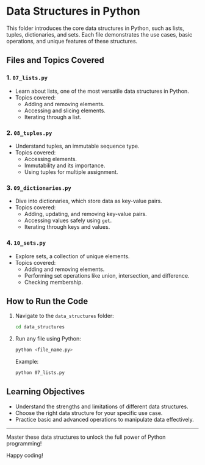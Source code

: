 # Data Structures in Python

This folder introduces the core data structures in Python, such as lists, tuples, dictionaries, and sets. Each file demonstrates the use cases, basic operations, and unique features of these structures.

## Files and Topics Covered

### 1. `07_lists.py`
- Learn about lists, one of the most versatile data structures in Python.
- Topics covered:
  - Adding and removing elements.
  - Accessing and slicing elements.
  - Iterating through a list.

### 2. `08_tuples.py`
- Understand tuples, an immutable sequence type.
- Topics covered:
  - Accessing elements.
  - Immutability and its importance.
  - Using tuples for multiple assignment.

### 3. `09_dictionaries.py`
- Dive into dictionaries, which store data as key-value pairs.
- Topics covered:
  - Adding, updating, and removing key-value pairs.
  - Accessing values safely using `get`.
  - Iterating through keys and values.

### 4. `10_sets.py`
- Explore sets, a collection of unique elements.
- Topics covered:
  - Adding and removing elements.
  - Performing set operations like union, intersection, and difference.
  - Checking membership.

## How to Run the Code
1. Navigate to the `data_structures` folder:
   ```bash
   cd data_structures
   ```
2. Run any file using Python:
   ```bash
   python <file_name.py>
   ```
   Example:
   ```bash
   python 07_lists.py
   ```

## Learning Objectives
- Understand the strengths and limitations of different data structures.
- Choose the right data structure for your specific use case.
- Practice basic and advanced operations to manipulate data effectively.

---

Master these data structures to unlock the full power of Python programming! 

Happy coding!
